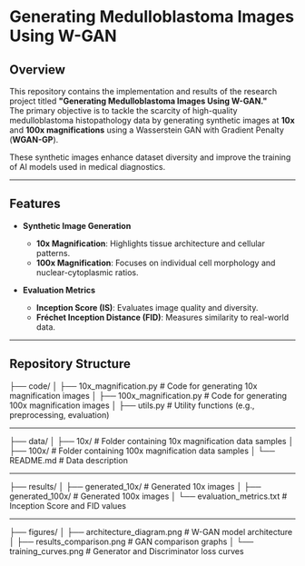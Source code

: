 # Generating Medulloblastoma Images Using W-GAN

## Overview

This repository contains the implementation and results of the research project titled **"Generating Medulloblastoma Images Using W-GAN."**  
The primary objective is to tackle the scarcity of high-quality medulloblastoma histopathology data by generating synthetic images at **10x** and **100x magnifications** using a Wasserstein GAN with Gradient Penalty (**WGAN-GP**).  

These synthetic images enhance dataset diversity and improve the training of AI models used in medical diagnostics.

---

## Features

- **Synthetic Image Generation**  
  - **10x Magnification**: Highlights tissue architecture and cellular patterns.  
  - **100x Magnification**: Focuses on individual cell morphology and nuclear-cytoplasmic ratios.  

- **Evaluation Metrics**  
  - **Inception Score (IS)**: Evaluates image quality and diversity.  
  - **Fréchet Inception Distance (FID)**: Measures similarity to real-world data.  

---

## Repository Structure

├── code/
│   ├── 10x_magnification.py       # Code for generating 10x magnification images
│   ├── 100x_magnification.py      # Code for generating 100x magnification images
│   ├── utils.py                   # Utility functions (e.g., preprocessing, evaluation)

---

├── data/
│   ├── 10x/                       # Folder containing 10x magnification data samples
│   ├── 100x/                      # Folder containing 100x magnification data samples
│   └── README.md                  # Data description

---

├── results/
│   ├── generated_10x/             # Generated 10x images
│   ├── generated_100x/            # Generated 100x images
│   └── evaluation_metrics.txt     # Inception Score and FID values

---

├── figures/
│   ├── architecture_diagram.png   # W-GAN model architecture
│   ├── results_comparison.png     # GAN comparison graphs
│   └── training_curves.png        # Generator and Discriminator loss curves


